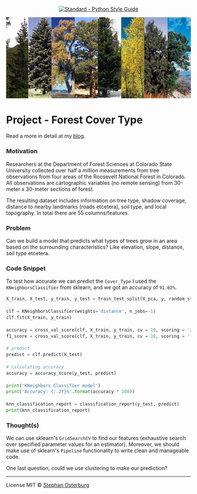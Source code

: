 <p align="center">
    <a href="https://www.python.org/dev/peps/"><img src="https://img.shields.io/badge/code_style-standard-brightgreen.svg" alt="Standard - Python Style Guide"></a>
</p>


<center><img src='images/TreeCollage.jpg'></center>

# Project - Forest Cover Type

Read a more in detail at my [blog](https://stephanosterburg.github.io/forest/).

### Motivation

Researchers at the Department of Forest Sciences at Colorado State University collected over half a million measurements from tree observations from four areas of the Roosevelt National Forest in Colorado. All observations are cartographic variables (no remote sensing) from 30-meter x 30-meter sections of forest.

The resulting dataset includes information on tree type, shadow coverage, distance to nearby landmarks (roads etcetera), soil type, and local topography. In total there are 55 columns/features.

### Problem

Can we build a model that predicts what types of trees grow in an area based on the surrounding characteristics? Like elevation, slope, distance, soil type etcetera.

### Code Snippet


To test how accurate we can predict the `Cover_Type` I used the `KNeighborsClassifier` from sklearn, and we got an accuracy of `91.02%`. 


```python
X_train, X_test, y_train, y_test = train_test_split(X_pca, y, random_state=0)

clf = KNeighborsClassifier(weights='distance', n_jobs=-1)
clf.fit(X_train, y_train)

accuracy = cross_val_score(clf, X_train, y_train, cv = 10, scoring = 'accuracy', n_jobs=-1)
f1_score = cross_val_score(clf, X_train, y_train, cv = 10, scoring = 'f1_macro', n_jobs=-1)

# predict
predict = clf.predict(X_test)

# calculating accuracy
accuracy = accuracy_score(y_test, predict)

print('KNeighbors Classifier model')
print('Accuracy: {:.2f}%'.format(accuracy * 100))

knn_classification_report = classification_report(y_test, predict)
print(knn_classification_report)
```

### Thought(s)

We can use sklearn's `GridSearchCV` to find our features (exhaustive search over specified parameter values for an estimator). Moreover, we should make use of sklearn's `Pipeline` functionality to write clean and manageable code.

One last question, could we use clustering to make our prediction?

---

License MIT © [Stephan Osterburg](https://stephanosterburg.github.io)

